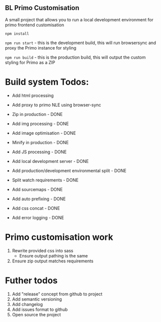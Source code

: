<!-- @format -->

## BL Primo Customisation

A small project that allows you to run a local development environment for primo frontend customisation

`npm install`

`npm run start` - this is the development build, this will run browsersync and proxy the Primo instance for styling

`npm run build` - this is the production build, this will output the custom styling for Primo as a ZIP

# Build system Todos:

-   Add html processing
-   Add proxy to primo NLE using browser-sync

-   Zip in production - DONE
-   Add img processing - DONE
-   Add image optimisation - DONE
-   Minify in production - DONE
-   Add JS processing - DONE
-   Add local development server - DONE
-   Add production/development environmental split - DONE
-   Split watch requirements - DONE
-   Add sourcemaps - DONE
-   Add auto prefixing - DONE
-   Add css concat - DONE
-   Add error logging - DONE

# Primo customisation work

1. Rewrite provided css into sass
    - Ensure output pathing is the same
2. Ensure zip output matches requirements

# Futher todos

1. Add "release" concept from github to project
2. Add semantic versioning
3. Add changelog
4. Add issues format to github
5. Open source the project
